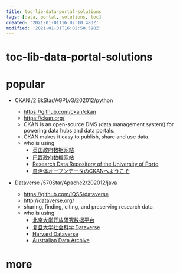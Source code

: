 ```yaml
---
title: toc-lib-data-portal-solutions
tags: [data, portal, solutions, toc]
created: '2021-01-01T16:02:10.483Z'
modified: '2021-01-01T16:02:50.598Z'
---
```


# toc-lib-data-portal-solutions

# popular

- CKAN /2.8kStar/AGPLv3/202012/python
  - https://github.com/ckan/ckan
  - https://ckan.org/
  - CKAN is an open-source DMS (data management system) for powering data hubs and data portals. 
  - CKAN makes it easy to publish, share and use data. 
  - who is using
    - [英国政府数据网站](https://data.gov.uk/)
    - [巴西政府数据网站](https://dados.gov.br/)
    - [Research Data Repository of the University of Porto](https://ckan-rdm.up.pt/)
    - [自治体オープンデータのCKANへようこそ](https://ckan.open-governmentdata.org/dataset)

- Dataverse /570Star/Apache2/202012/java
  - https://github.com/IQSS/dataverse
  - http://dataverse.org/
  - sharing, finding, citing, and preserving research data
  - who is using
    - [北京大学开放研究数据平台](https://opendata.pku.edu.cn/dataverse.xhtml)
    - [复旦大学社会科学 Dataverse](https://dvn.fudan.edu.cn/dataverse.xhtml)
    - [Harvard Dataverse](https://dataverse.harvard.edu/)
    - [Australian Data Archive](https://ada.edu.au/popular-data/)

# more
